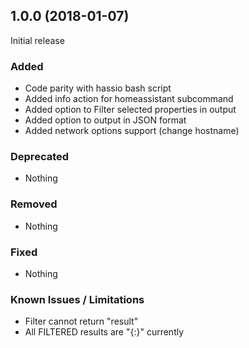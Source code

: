 ## 1.0.0 (2018-01-07)

Initial release

### Added

- Code parity with hassio bash script
- Added info action for homeassistant subcommand
- Added option to Filter selected properties in output
- Added option to output in JSON format 
- Added network options support (change hostname)

### Deprecated

- Nothing

### Removed

- Nothing

### Fixed

- Nothing

### Known Issues / Limitations

- Filter cannot return "result"
- All FILTERED results are "{<string>:<string>}" currently 
